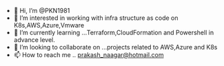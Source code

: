 - 👋 Hi, I’m @PKN1981
- 👀 I’m interested in working with infra structure as code on K8s,AWS,Azure,Vmware
- 🌱 I’m currently learning ...Terraform,CloudFormation and Powershell in advance level.
- 💞️ I’m looking to collaborate on ...projects related to AWS,Azure and K8s
- 📫 How to reach me .. prakash_naagar@hotmail.com

<!---
PKN1981/git-github is a ✨ special ✨ repository because its `README.md` (this file) appears on your GitHub profile.
You can click the Preview link to take a look at your changes.
--->
